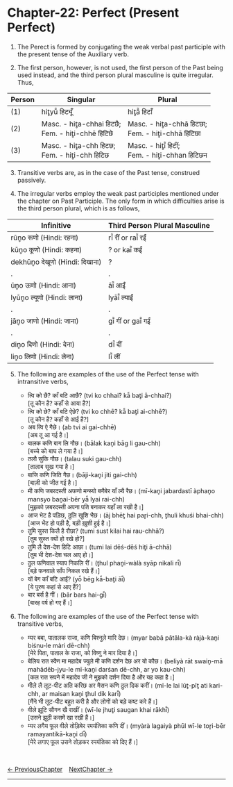 # Chapter-22: Perfect (Present Perfect)

1. The Perect is formed by conjugating the weak verbal past participle with the present tense of the Auxiliary verb.

2. The first person, however, is not used, the first person of the Past being used instead, and the third person plural masculine is quite irregular. Thus,

| Person | Singular | Plural |
| ------------- | ------------- | ------------- |
| (1) | hit̥yū̃ हिट्यूँ | hit̥ā̃ हिटाँ |
| (2) | Masc. - hit̥a-chhai हिटछै; <br>Fem. - hit̥i-chhē हिटिछे | Masc. - hit̥a-chhā हिटछा; <br>Fem. - hit̥i-chhā हिटिछा |
| (3) | Masc. - hit̥a-chh हिटछ; <br>Fem. - hit̥i-chh हिटिछ | Masc. - hit̥ī̃ हिटीं; <br>Fem. - hit̥i-chhan हिटिछन |

3. Transitive verbs are, as in the case of the Past tense, construed passively.

4. The irregular verbs employ the weak past participles mentioned under the chapter on Past Participle. The only form in which difficulties arise is the third person plural, which is as follows,

| Infinitive | Third Person Plural Masculine |
| ------------- | ------------- |
| rūn̥o रूणो (Hindi: रहना) | rī̃ रीं or raī̃ रईं |
| kūn̥o कूणो (Hindi: कहना) | ? or kaī̃ कईं |
| dekhūn̥o देखूणो (Hindi: दिखाना) | ? |
| . | . |
| ūn̥o ऊणो (Hindi: आना) | āī̃ आईं |
| lyūn̥o ल्यूणो (Hindi: लाना) | lyāī̃ ल्याईं |
| . | . |
| jān̥o जाणो (Hindi: जाना) | gī̃ गीं or gaī̃ गईं |
| . | . |
| din̥o दिणो (Hindi: देना) | dī̃ दीं |
| lin̥o लिणो (Hindi: लेना) | lī̃ लीं |

5. The following are examples of the use of the Perfect tense with intransitive verbs,
   - त्वि को छै? काँ बटि आछै? (tvi ko chhai? kā̃ bat̥i ā-chhai?)<br>
   [तू कौन है? कहाँ से आया है?]
   - त्वि को छे? काँ बटि ऐछे? (tvi ko chhē? kā̃ bat̥i ai-chhē?)<br>
   [तू कौन है? कहाँ से आई है?]
   - अब त्वि ऐ गैछे। (ab tvi ai gai-chhē)<br>
   [अब तू आ गई है।]
   - बालक कणि बाग लि गौछ। (bālak kan̥i bāg li gau-chh)<br>
   [बच्चे को बाघ ले गया है।]
   - तलौ सुकि गौछ। (talau suki gau-chh)<br>
   [तालाब सूख गया है।]
   - बाजि कणि जिति गैछ। (bāji-kan̥i jiti gai-chh)<br>
   [बाज़ी को जीत गई है।]
   - मी कणि जबरदस्ती अफणो मन्स्यो बणैबेर याँ ल्यै रैछ। (mī-kan̥i jabardastī àphan̥o mansyo ban̥ai-bēr yā̃ lyai rai-chh)<br>
   [मुझको ज़बरदस्ती अपना पति बनाकर यहाँ ला रखी है।]
   - आज भेट है पड़िछ, ठुलि खुशि भैछ। (āj bhēt̥ hai par̥i-chh, t̥huli khuśi bhai-chh)<br>
   [आज भेंट हो पड़ी है, बड़ी ख़ुशी हुई है।]
   - तुमि सुस्त किलै है रौछा? (tumi sust kilai hai rau-chhā?)<br>
   [तुम सुस्त क्यों हो रखे हो?]
   - तुमि लै देश-देश हिटि आछा। (tumi lai dēś-dēś hit̥i ā-chhā)<br>
   [तुम भी देश-देश चल आए हो।]
   - ठुल फणिवाल स्याप निकलि रीं। (t̥hul phan̥i-wàlà syāp nikali rī̃)<br>
   [बड़े फनवाले साँप निकल रखे हैं।]
   - यों बेग काँ बटि आईं? (yō̃ bēg kā̃-bat̥i āī̃)<br>
   [ये पुरुष कहां से आए हैं?]
   - बार बर्स है गीं। (bār bars hai-gī̃)<br>
   [बारह वर्ष हो गए हैं।]

6. The following are examples of the use of the Perfect tense with transitive verbs,
   - म्यर बबा, पातालक राजा, कणि बिश्नुले मारि देछ। (myar babā pātāla-kà ràjà-kan̥i biśnu-le màri dē-chh)<br>
   [मेरे पिता, पाताल के राजा, को विष्णु ने मार दिया है।]
   - बेलिय रात स्वैण मा महादेब ज्युले मी कणि दर्शन देछ अर यो कौछ। (beliyà rāt swain̥-mā mahādēb-jyu-le mī-kan̥i darśan dē-chh, ar yo kau-chh)<br>
   [कल रात सपने में महादेव जी ने मुझको दर्शन दिया है और यह कहा है।]
   - मीले लै लूट-पीट अति करिछ अर मैसन कणि ठुल दिक करीं। (mī-le lai lūt̥-pīt̥ ati kari-chh, ar maisan kan̥i t̥hul dik karī̃)<br>
   [मैंने भी लूट-पीट बहुत करी है और लोगों को बड़े कष्ट करे हैं।]
   - वीले झूटि सौगन खै राखीं। (wī-le jhut̥i saugan khai rākhī̃)<br>
   [उसने झूठी कसमें खा रखी हैं।]
   - म्यर लगैय फूल वीले तोड़िबेर रमयंतिका कणि दीं। (myàrà lagaiyà phūl wī-le tor̥i-bēr ramayantikā-kan̥i dī̃)<br>
   [मेरे लगाए फूल उसने तोड़कर रमयंतिका को दिए हैं।]

<br>

[<- PreviousChapter](/major/21_Past.md) &ensp; [NextChapter ->](/major/23_Pluperfect.md)

---